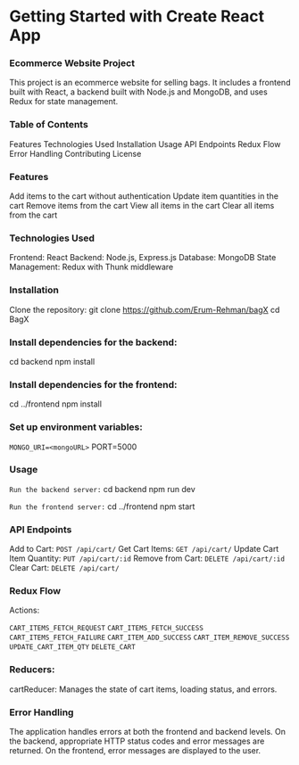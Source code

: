 # Getting Started with Create React App

### Ecommerce Website Project
This project is an ecommerce website for selling bags. It includes a frontend built with React, a backend built with Node.js and MongoDB, and uses Redux for state management.

### Table of Contents
Features
Technologies Used
Installation
Usage
API Endpoints
Redux Flow
Error Handling
Contributing
License

### Features
Add items to the cart without authentication
Update item quantities in the cart
Remove items from the cart
View all items in the cart
Clear all items from the cart

### Technologies Used
Frontend: React
Backend: Node.js, Express.js
Database: MongoDB
State Management: Redux with Thunk middleware

### Installation
Clone the repository:
git clone https://github.com/Erum-Rehman/bagX
cd BagX

### Install dependencies for the backend:
cd backend
npm install

### Install dependencies for the frontend:
cd ../frontend
npm install

### Set up environment variables:
`MONGO_URI=<mongoURL>`
PORT=5000

### Usage
`Run the backend server:`
cd backend
npm run dev

`Run the frontend server:`
cd ../frontend
npm start

### API Endpoints
Add to Cart: `POST /api/cart/`
Get Cart Items: `GET /api/cart/`
Update Cart Item Quantity: `PUT /api/cart/:id`
Remove from Cart: `DELETE /api/cart/:id`
Clear Cart: `DELETE /api/cart/`

### Redux Flow
Actions:

`CART_ITEMS_FETCH_REQUEST`
`CART_ITEMS_FETCH_SUCCESS`
`CART_ITEMS_FETCH_FAILURE`
`CART_ITEM_ADD_SUCCESS`
`CART_ITEM_REMOVE_SUCCESS`
`UPDATE_CART_ITEM_QTY`
`DELETE_CART`

### Reducers:
cartReducer: Manages the state of cart items, loading status, and errors.

### Error Handling
The application handles errors at both the frontend and backend levels. On the backend, appropriate HTTP status codes and error messages are returned. On the frontend, error messages are displayed to the user.